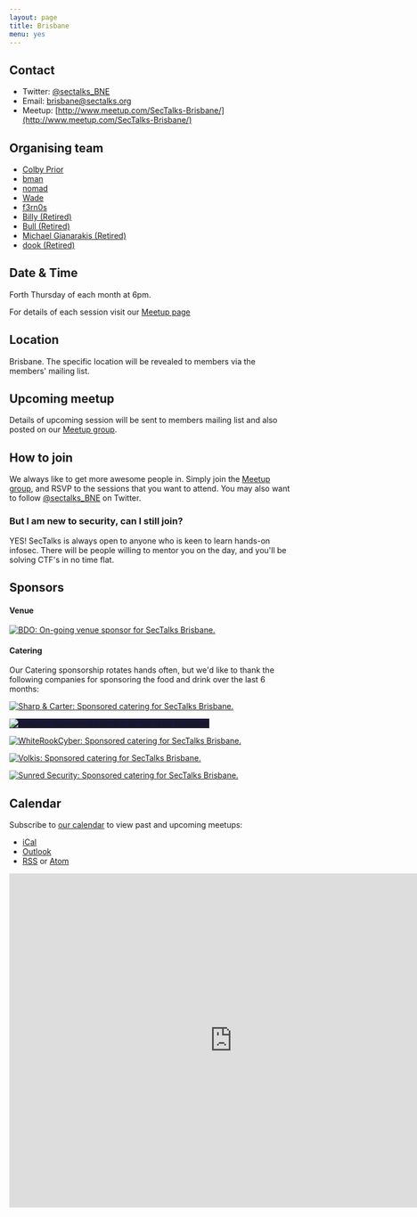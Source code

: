 ```yaml
---
layout: page
title: Brisbane
menu: yes
---
```


## Contact

* Twitter: [@sectalks_BNE](https://twitter.com/sectalks_BNE)
* Email: [brisbane@sectalks.org](mailto:brisbane@sectalks.org)
* Meetup: [http://www.meetup.com/SecTalks-Brisbane/](http://www.meetup.com/SecTalks-Brisbane/)

## Organising team

* [Colby Prior](https://twitter.com/ColbyPrior)
* [bman](https://twitter.com/bman013)
* [nomad](https://twitter.com/nomadhax)
* [Wade](https://twitter.com/WadeAlcorn)
* [f3rn0s](https://twitter.com/f3rn0s)
* [Billy (Retired)]()
* [Bull (Retired)](https://twitter.com/RobertWinkel)
* [Michael Gianarakis (Retired)](https://twitter.com/mgianarakis)
* [dook (Retired)](https://twitter.com/dooktwit)

## Date & Time 

Forth Thursday of each month at 6pm.

For details of each session visit our [Meetup page](http://www.meetup.com/SecTalks-Brisbane/)

## Location 

Brisbane. The specific location will be revealed to members via the members' mailing list. 

## Upcoming meetup 

Details of upcoming session will be sent to members mailing list 
and also posted on our [Meetup group](http://www.meetup.com/SecTalks-Brisbane/).

## How to join

We always like to get more awesome people in.
Simply join the [Meetup group](http://www.meetup.com/SecTalks-Brisbane/),
and RSVP to the sessions that you want to attend.
You may also want to follow [@sectalks_BNE](https://twitter.com/sectalks_BNE) on Twitter.

### But I am new to security, can I still join?

YES! SecTalks is always open to anyone who is keen to learn hands-on infosec.
There will be people willing to mentor you on the day, and you'll be solving CTF's in no time flat.

## Sponsors

#### Venue

<a href="https://www.bdo.com.au/"
   title="BDO: On-going venue sponsor for SecTalks Brisbane.">
    <img src="{{ site.baseurl }}/images/sponsors/bdo-logo.PNG"
         alt="BDO: On-going venue sponsor for SecTalks Brisbane."
         class="sponsor-med">
</a>

#### Catering

Our Catering sponsorship rotates hands often, but we'd like to thank the
following companies for sponsoring the food and drink over the last 6 months:

<a href="https://www.sharpandcarter.com.au/"
   title="Sharp & Carter: Sponsored catering for SecTalks Brisbane.">
    <img src="{{ site.baseurl }}/images/sponsors/sharp-carter.webp"
         alt="Sharp & Carter: Sponsored catering for SecTalks Brisbane."
         class="sponsor-med">
</a>

<a href="https://auscert.org.au/"
   title="AusCert: Sponsored catering for SecTalks Brisbane.">
    <img src="{{ site.baseurl }}/images/sponsors/auscert-logo.svg"
         alt="AusCert: Sponsored catering for SecTalks Brisbane."
         class="sponsor-med"
         style="background-color: #1a1738">
</a>

<a href="https://www.whiterookcyber.com.au/"
   title="WhiteRookCyber: Sponsored catering for SecTalks Brisbane.">
    <img src="{{ site.baseurl }}/images/sponsors/whiterookcyber.png"
         alt="WhiteRookCyber: Sponsored catering for SecTalks Brisbane."
         class="sponsor-med">
</a>

<a href="https://www.volkis.com.au/"
   title="Volkis: Sponsored catering for SecTalks Brisbane.">
    <img src="{{ site.baseurl }}/images/sponsors/volkis.svg"
         alt="Volkis: Sponsored catering for SecTalks Brisbane."
         class="sponsor-med">
</a>

<a href="https://sunredsecurity.au/"
   title="Sunred Security: Sponsored catering for SecTalks Brisbane.">
    <img src="{{ site.baseurl }}/images/sponsors/sunredsecurity.png"
         alt="Sunred Security: Sponsored catering for SecTalks Brisbane."
         class="sponsor-med">
</a>

## Calendar

Subscribe to [our calendar](http://www.meetup.com/SecTalks-brisbane/events/) to view past and upcoming meetups:

* [iCal](webcal://www.meetup.com/SecTalks-brisbane/events/ical/)
* [Outlook](http://www.meetup.com/SecTalks-brisbane/events/ical/)
* [RSS](http://www.meetup.com/SecTalks-brisbane/events/rss/) or [Atom](http://www.meetup.com/SecTalks-brisbane/events/atom/)

<iframe src="https://calendar.google.com/calendar/b/3/embed?height=600&amp;wkst=1&amp;bgcolor=%23FFFFFF&amp;src=eplfjlojae0iidllf8qrgeobrvrce37j%40import.calendar.google.com&amp;color=%23711616&amp;ctz=Australia%2FBrisbane" style="border-width:0" width="800" height="600" frameborder="0" scrolling="no"></iframe>
